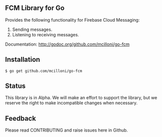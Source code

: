 FCM Library for Go
--

Provides the following functionality for Firebase Cloud Messaging:

1. Sending messages.
2. Listening to receiving messages.

Documentation: http://godoc.org/github.com/mcilloni/go-fcm

## Installation

    $ go get github.com/mcilloni/go-fcm

## Status

This library is in Alpha. We will make an effort to support the library, but we reserve the right to make incompatible changes when necessary.

## Feedback

Please read CONTRIBUTING and raise issues here in Github.
